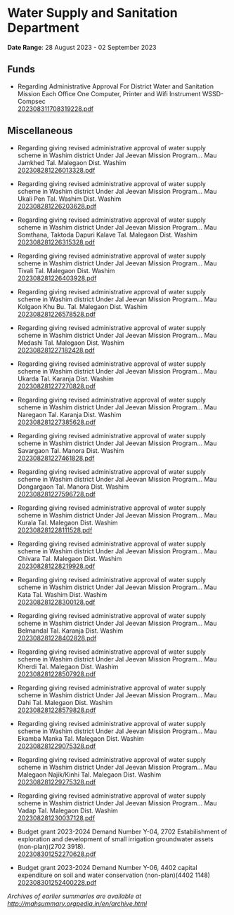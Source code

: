 # Water Supply and Sanitation Department

**Date Range**: 28 August 2023 - 02 September 2023


## Funds
- Regarding Administrative Approval For District Water and Sanitation Mission Each Office One Computer, Printer and Wifi Instrument WSSD-Compsec\
  [202308311708319228.pdf](https://gr.maharashtra.gov.in/Site/Upload/Government%20Resolutions/English/202308311708319228.pdf)

## Miscellaneous
- Regarding giving revised administrative approval of water supply scheme in Washim district Under Jal Jeevan Mission Program... Mau Jamkhed Tal. Malegaon Dist. Washim\
  [202308281226013328.pdf](https://gr.maharashtra.gov.in/Site/Upload/Government%20Resolutions/English/202308281226013328.pdf)

- Regarding giving revised administrative approval of water supply scheme in Washim district Under Jal Jeevan Mission Program... Mau Ukali Pen Tal. Washim Dist. Washim\
  [202308281226203628.pdf](https://gr.maharashtra.gov.in/Site/Upload/Government%20Resolutions/English/202308281226203628.pdf)

- Regarding giving revised administrative approval of water supply scheme in Washim district Under Jal Jeevan Mission Program... Mau Somthana, Taktoda Dapuri Kalave Tal. Malegaon Dist. Washim\
  [202308281226315328.pdf](https://gr.maharashtra.gov.in/Site/Upload/Government%20Resolutions/English/202308281226315328.pdf)

- Regarding giving revised administrative approval of water supply scheme in Washim district Under Jal Jeevan Mission Program... Mau Tivali Tal. Malegaon Dist. Washim\
  [202308281226403928.pdf](https://gr.maharashtra.gov.in/Site/Upload/Government%20Resolutions/English/202308281226403928.pdf)

- Regarding giving revised administrative approval of water supply scheme in Washim district Under Jal Jeevan Mission Program... Mau Kolgaon Khu Bu. Tal. Malegaon Dist. Washim\
  [202308281226578528.pdf](https://gr.maharashtra.gov.in/Site/Upload/Government%20Resolutions/English/202308281226578528.pdf)

- Regarding giving revised administrative approval of water supply scheme in Washim district Under Jal Jeevan Mission Program... Mau Medashi Tal. Malegaon Dist. Washim\
  [202308281227182428.pdf](https://gr.maharashtra.gov.in/Site/Upload/Government%20Resolutions/English/202308281227182428.pdf)

- Regarding giving revised administrative approval of water supply scheme in Washim district Under Jal Jeevan Mission Program... Mau Ukarda Tal. Karanja Dist. Washim\
  [202308281227270828.pdf](https://gr.maharashtra.gov.in/Site/Upload/Government%20Resolutions/English/202308281227270828.pdf)

- Regarding giving revised administrative approval of water supply scheme in Washim district Under Jal Jeevan Mission Program... Mau Naregaon Tal. Karanja Dist. Washim\
  [202308281227385628.pdf](https://gr.maharashtra.gov.in/Site/Upload/Government%20Resolutions/English/202308281227385628.pdf)

- Regarding giving revised administrative approval of water supply scheme in Washim district Under Jal Jeevan Mission Program... Mau Savargaon Tal. Manora Dist. Washim\
  [202308281227461828.pdf](https://gr.maharashtra.gov.in/Site/Upload/Government%20Resolutions/English/202308281227461828.pdf)

- Regarding giving revised administrative approval of water supply scheme in Washim district Under Jal Jeevan Mission Program... Mau Dongargaon Tal. Manora Dist. Washim\
  [202308281227596728.pdf](https://gr.maharashtra.gov.in/Site/Upload/Government%20Resolutions/English/202308281227596728.pdf)

- Regarding giving revised administrative approval of water supply scheme in Washim district Under Jal Jeevan Mission Program... Mau Kurala Tal. Malegaon Dist. Washim\
  [202308281228111528.pdf](https://gr.maharashtra.gov.in/Site/Upload/Government%20Resolutions/English/202308281228111528.pdf)

- Regarding giving revised administrative approval of water supply scheme in Washim district Under Jal Jeevan Mission Program... Mau Chivara Tal. Malegaon Dist. Washim\
  [202308281228219928.pdf](https://gr.maharashtra.gov.in/Site/Upload/Government%20Resolutions/English/202308281228219928.pdf)

- Regarding giving revised administrative approval of water supply scheme in Washim district Under Jal Jeevan Mission Program... Mau Kata Tal. Washim Dist. Washim\
  [202308281228300128.pdf](https://gr.maharashtra.gov.in/Site/Upload/Government%20Resolutions/English/202308281228300128.pdf)

- Regarding giving revised administrative approval of water supply scheme in Washim district Under Jal Jeevan Mission Program... Mau Belmandal Tal. Karanja Dist. Washim\
  [202308281228402828.pdf](https://gr.maharashtra.gov.in/Site/Upload/Government%20Resolutions/English/202308281228402828.pdf)

- Regarding giving revised administrative approval of water supply scheme in Washim district Under Jal Jeevan Mission Program... Mau Kherdi Tal. Malegaon Dist. Washim\
  [202308281228507928.pdf](https://gr.maharashtra.gov.in/Site/Upload/Government%20Resolutions/English/202308281228507928.pdf)

- Regarding giving revised administrative approval of water supply scheme in Washim district Under Jal Jeevan Mission Program... Mau Dahi Tal. Malegaon Dist. Washim\
  [202308281228579828.pdf](https://gr.maharashtra.gov.in/Site/Upload/Government%20Resolutions/English/202308281228579828.pdf)

- Regarding giving revised administrative approval of water supply scheme in Washim district Under Jal Jeevan Mission Program... Mau Ekamba Manka Tal. Malegaon Dist. Washim\
  [202308281229075328.pdf](https://gr.maharashtra.gov.in/Site/Upload/Government%20Resolutions/English/202308281229075328.pdf)

- Regarding giving revised administrative approval of water supply scheme in Washim district Under Jal Jeevan Mission Program... Mau Malegaon Najik/Kinhi Tal. Malegaon Dist. Washim\
  [202308281229275328.pdf](https://gr.maharashtra.gov.in/Site/Upload/Government%20Resolutions/English/202308281229275328.pdf)

- Regarding giving revised administrative approval of water supply scheme in Washim district Under Jal Jeevan Mission Program... Mau Vadap Tal. Malegaon Dist. Washim\
  [202308281230037128.pdf](https://gr.maharashtra.gov.in/Site/Upload/Government%20Resolutions/English/202308281230037128.pdf)

- Budget grant 2023-2024 Demand Number Y-04, 2702 Estabilishment of exploration and development of small irrigation groundwater assets (non-plan)(2702 3918).\
  [202308301252270628.pdf](https://gr.maharashtra.gov.in/Site/Upload/Government%20Resolutions/English/202308301252270628.pdf)

- Budget grant 2023-2024 Demand Number Y-06, 4402 capital expenditure on soil and water conservation (non-plan)(4402 1148)\
  [202308301252400228.pdf](https://gr.maharashtra.gov.in/Site/Upload/Government%20Resolutions/English/202308301252400228.pdf)


*Archives of earlier summaries are available at http://mahsummary.orgpedia.in/en/archive.html*